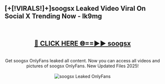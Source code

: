 <h2>[+[!VIRALS!]+]soogsx Leaked Video Viral On Social X Trending Now - lk9mg</h2>
<br>
<div align="center">
<h2><a href="https://libra.edu.pl?soogsx" rel="nofollow">🔴 CLICK HERE 🌐==►► soogsx</a></h2>
<br>
Get soogsx OnlyFans leaked all content. Now you can access all videos and pictures of soogsx OnlyFans. New Updated Files 2025!
<br>
<br>
<a href="https://libra.edu.pl?soogsx" rel="nofollow" data-target="animated-image.originalLink"><img src="https://i.ibb.co.com/WyWwxjT/player-gif2.gif" alt="soogsx Leaked OnlyFans" style="max-width: 100%; display: inline-block;" data-target="animated-image.originalImage"></a>
</div>
<br>